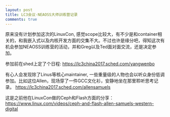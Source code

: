 ```yaml
---
layout: post
title: LC3会议-NEAOSS大师训练营记录
comments: true
---
```


原来没有计划参加这次的LinuxCon, 感觉scope比较大，有不少是和container相关的，和我嵌入式以及内核开发方面的交集不大。不过也许是缘分吧，得知这次有机会参加NEAOSS训练营的活动，并和Greg以及Ted面对面交流，还是决定参加。

参加前在shed上定了个日程:
https://lc3china2017.sched.com/yangwenbo

有心人会发现除了Linus等核心maintainer, 一些重量级的人物也会以听众身份低调参加。比如这位Allen，现场穿了一件GCC文化衫，安静地坐在那里聆听思考记录。
https://lc3china2017.sched.com/allensamuels

这是之前他在LinuxCon做的Ceph和Flash方面的分享：
https://www.linux.com/videos/ceph-and-flash-allen-samuels-western-digital



